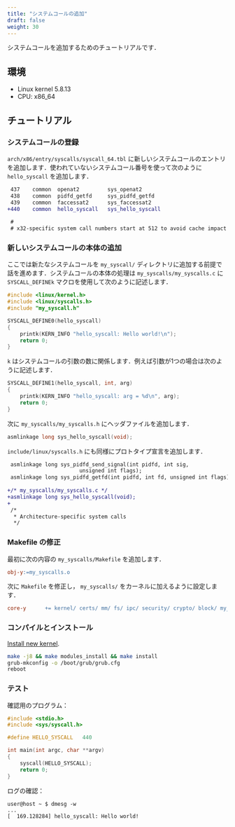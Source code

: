 ```yaml
---
title: "システムコールの追加"
draft: false
weight: 30
---
```

システムコールを追加するためのチュートリアルです．

## 環境

- Linux kernel 5.8.13
- CPU: x86_64

## チュートリアル

### システムコールの登録

`arch/x86/entry/syscalls/syscall_64.tbl` に新しいシステムコールのエントリを追加します．使われていないシステムコール番号を使って次のように `hello_syscall` を追加します．

```diff
 437	common	openat2			sys_openat2
 438	common	pidfd_getfd		sys_pidfd_getfd
 439	common	faccessat2		sys_faccessat2
+440	common	hello_syscall	sys_hello_syscall
 
 #
 # x32-specific system call numbers start at 512 to avoid cache impact
```

### 新しいシステムコールの本体の追加

ここでは新たなシステムコールを `my_syscall/` ディレクトリに追加する前提で話を進めます．システムコールの本体の処理は `my_syscalls/my_syscalls.c` に `SYSCALL_DEFINEk` マクロを使用して次のように記述します．

```c
#include <linux/kernel.h>
#include <linux/syscalls.h>
#include "my_syscall.h"

SYSCALL_DEFINE0(hello_syscall)
{
    printk(KERN_INFO "hello_syscall: Hello world!\n");
    return 0;
}
```

`k` はシステムコールの引数の数に関係します．例えば引数が1つの場合は次のように記述します．

```c
SYSCALL_DEFINE1(hello_syscall, int, arg)
{
    printk(KERN_INFO "hello_syscall: arg = %d\n", arg);
    return 0;
}
```

次に `my_syscalls/my_syscalls.h` にヘッダファイルを追加します．

```c
asmlinkage long sys_hello_syscall(void);
```

`include/linux/syscalls.h` にも同様にプロトタイプ宣言を追加します．

```diff
 asmlinkage long sys_pidfd_send_signal(int pidfd, int sig,
 				       unsigned int flags);
 asmlinkage long sys_pidfd_getfd(int pidfd, int fd, unsigned int flags);
 
+/* my_syscalls/my_syscalls.c */
+asmlinkage long sys_hello_syscall(void);
+
 /*
  * Architecture-specific system calls
  */
```

### Makefile の修正

最初に次の内容の `my_syscalls/Makefile` を追加します．

```Makefile
obj-y:=my_syscalls.o
```

次に `Makefile` を修正し， `my_syscalls/` をカーネルに加えるように設定します．

```Makefile
core-y		+= kernel/ certs/ mm/ fs/ ipc/ security/ crypto/ block/ my_syscalls/
```

### コンパイルとインストール

[Install new kernel](../inst-kernel).

```sh
make -j8 && make modules_install && make install
grub-mkconfig -o /boot/grub/grub.cfg
reboot
```

### テスト

確認用のプログラム：

```c
#include <stdio.h>
#include <sys/syscall.h>

#define HELLO_SYSCALL   440

int main(int argc, char **argv)
{
    syscall(HELLO_SYSCALL);
    return 0;
}
```

ログの確認：

```text
user@host ~ $ dmesg -w
...
[  169.128284] hello_syscall: Hello world!
```
